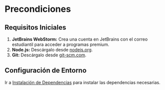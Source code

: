 # Precondiciones

## Requisitos Iniciales

1. **JetBrains WebStorm:** Crea una cuenta en JetBrains con el correo estudiantil para acceder a programas premium.
2. **Node.js:** Descárgalo desde [nodejs.org](https://nodejs.org/en).
4. **Git:** Descárgalo desde [git-scm.com](https://git-scm.com).

## Configuración de Entorno

Ir a [Instalación de Dependencias](installation.md) para instalar las dependencias necesarias.